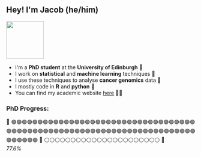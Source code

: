 ## Hey! I'm Jacob (he/him)
<img src="https://media.giphy.com/media/ssKazQuV7Vs2c/giphy.gif" width="100"/>

 * I'm a **PhD student** at the **University of Edinburgh** :scotland:
 * I work on **statistical** and **machine learning** techniques :abacus:
 * I use these techniques to analyse **cancer genomics** data :dna: 
 * I mostly code in **R** and **python** :snake: 
 * You can find my academic website <a href = "https://www.maths.ed.ac.uk/~s1505825/">here</a> :man_student:

### PhD Progress:
:checkered_flag: :green_circle::green_circle::green_circle::green_circle::green_circle::green_circle::green_circle::green_circle::green_circle::green_circle::green_circle::green_circle::green_circle::green_circle::green_circle::green_circle::green_circle::green_circle::green_circle::green_circle::green_circle::green_circle::green_circle::green_circle::green_circle::green_circle::green_circle::green_circle::green_circle::green_circle::green_circle::green_circle::green_circle::green_circle::green_circle::green_circle::green_circle::green_circle::green_circle::green_circle::green_circle::green_circle::green_circle::green_circle::green_circle::green_circle::green_circle::green_circle::green_circle::green_circle::green_circle::green_circle::green_circle::green_circle::green_circle::green_circle::green_circle::green_circle::green_circle::green_circle::green_circle::green_circle::green_circle::green_circle::green_circle::green_circle::green_circle::green_circle::green_circle::green_circle::green_circle::green_circle::green_circle::green_circle::green_circle::green_circle::green_circle: :goat: :white_circle::white_circle::white_circle::white_circle::white_circle::white_circle::white_circle::white_circle::white_circle::white_circle::white_circle::white_circle::white_circle::white_circle::white_circle::white_circle::white_circle::white_circle::white_circle::white_circle::white_circle::white_circle: :checkered_flag: <br> *77.6%*



<!--

- 🔭 I’m currently working on ...
- 🌱 I’m currently learning ...
- 👯 I’m looking to collaborate on ...
- 🤔 I’m looking for help with ...
- 💬 Ask me about ...
- 📫 How to reach me: ...
- 😄 Pronouns: ...
- ⚡ Fun fact: ...
-->
